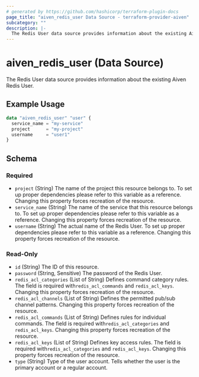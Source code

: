 ```yaml
---
# generated by https://github.com/hashicorp/terraform-plugin-docs
page_title: "aiven_redis_user Data Source - terraform-provider-aiven"
subcategory: ""
description: |-
  The Redis User data source provides information about the existing Aiven Redis User.
---
```


# aiven_redis_user (Data Source)

The Redis User data source provides information about the existing Aiven Redis User.

## Example Usage

```terraform
data "aiven_redis_user" "user" {
  service_name = "my-service"
  project      = "my-project"
  username     = "user1"
}
```

<!-- schema generated by tfplugindocs -->
## Schema

### Required

- `project` (String) The name of the project this resource belongs to. To set up proper dependencies please refer to this variable as a reference. Changing this property forces recreation of the resource.
- `service_name` (String) The name of the service that this resource belongs to. To set up proper dependencies please refer to this variable as a reference. Changing this property forces recreation of the resource.
- `username` (String) The actual name of the Redis User. To set up proper dependencies please refer to this variable as a reference. Changing this property forces recreation of the resource.

### Read-Only

- `id` (String) The ID of this resource.
- `password` (String, Sensitive) The password of the Redis User.
- `redis_acl_categories` (List of String) Defines command category rules. The field is required with`redis_acl_commands` and `redis_acl_keys`. Changing this property forces recreation of the resource.
- `redis_acl_channels` (List of String) Defines the permitted pub/sub channel patterns. Changing this property forces recreation of the resource.
- `redis_acl_commands` (List of String) Defines rules for individual commands. The field is required with`redis_acl_categories` and `redis_acl_keys`. Changing this property forces recreation of the resource.
- `redis_acl_keys` (List of String) Defines key access rules. The field is required with`redis_acl_categories` and `redis_acl_keys`. Changing this property forces recreation of the resource.
- `type` (String) Type of the user account. Tells whether the user is the primary account or a regular account.
